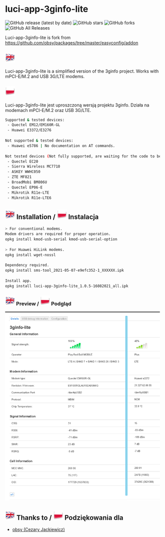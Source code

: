 # luci-app-3ginfo-lite

![GitHub release (latest by date)](https://img.shields.io/github/v/release/4IceG/luci-app-3ginfo-lite?style=flat-square)
![GitHub stars](https://img.shields.io/github/stars/4IceG/luci-app-3ginfo-lite?style=flat-square)
![GitHub forks](https://img.shields.io/github/forks/4IceG/luci-app-3ginfo-lite?style=flat-square)
![GitHub All Releases](https://img.shields.io/github/downloads/4IceG/luci-app-3ginfo-lite/total)

Luci-app-3ginfo-lite is fork from https://github.com/obsy/packages/tree/master/easyconfig/addon

### <img src="https://raw.githubusercontent.com/4IceG/Personal_data/master/dooffy_design_icons_EU_flags_United_Kingdom.png" height="32">
Luci-app-3ginfo-lite is a simplified version of the 3ginfo project. Works with mPCI-E/M.2 and USB 3G/LTE modems.

### <img src="https://raw.githubusercontent.com/4IceG/Personal_data/master/dooffy_design_icons_EU_flags_Poland.png" height="32">
Luci-app-3ginfo-lite jest uproszczoną wersją projektu 3ginfo. Działa na modemach mPCI-E/M.2 oraz USB 3G/LTE.


``` bash
Supported & tested devices:
 - Quectel EM12/EM160R-GL
 - Huawei E3372/E3276

Not supported & tested devices:
 - Huawei e5786 | No documentation on AT commands.
 
Not tested devices (Not fully supported, are waiting for the code to be added):
 - Quectel EC20
 - Sierra Wireless MC7710
 - ASKEY WWHC050
 - ZTE MF821
 - BroadMobi BM806U
 - Quectel EP06-E
 - Mikrotik R11e-LTE
 - Mikrotik R11e-LTE6

```

## <img src="https://raw.githubusercontent.com/4IceG/Personal_data/master/dooffy_design_icons_EU_flags_United_Kingdom.png" height="32"> Installation / <img src="https://raw.githubusercontent.com/4IceG/Personal_data/master/dooffy_design_icons_EU_flags_Poland.png" height="32"> Instalacja
``` bash
> For conventional modems.
Modem drivers are required for proper operation.
opkg install kmod-usb-serial kmod-usb-serial-option

> For Huawei HiLink modems.
opkg install wget-nossl

Dependency required.
opkg install sms-tool_2021-05-07-e9efc352-1_XXXXXX.ipk

Install app.
opkg install luci-app-3ginfo-lite_1.0.5-16082021_all.ipk

```


### <img src="https://raw.githubusercontent.com/4IceG/Personal_data/master/dooffy_design_icons_EU_flags_United_Kingdom.png" height="32"> Preview / <img src="https://raw.githubusercontent.com/4IceG/Personal_data/master/dooffy_design_icons_EU_flags_Poland.png" height="32"> Podgląd

![](https://raw.githubusercontent.com/4IceG/Personal_data/master/3ginfo-litehq.png)

## <img src="https://raw.githubusercontent.com/4IceG/Personal_data/master/dooffy_design_icons_EU_flags_United_Kingdom.png" height="32"> Thanks to / <img src="https://raw.githubusercontent.com/4IceG/Personal_data/master/dooffy_design_icons_EU_flags_Poland.png" height="32"> Podziękowania dla
- [obsy (Cezary Jackiewicz)](https://github.com/obsy)
